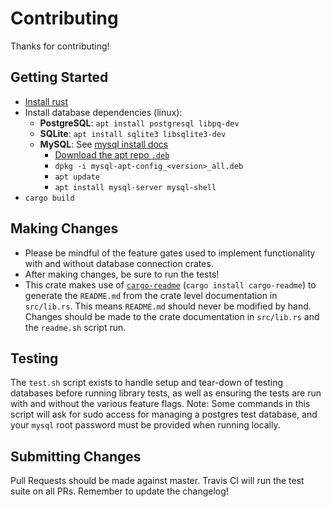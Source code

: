 # Contributing

Thanks for contributing!


## Getting Started

- [Install rust](https://www.rust-lang.org/en-US/install.html)
- Install database dependencies (linux):
    - **PostgreSQL**: `apt install postgresql libpq-dev`
    - **SQLite**: `apt install sqlite3 libsqlite3-dev`
    - **MySQL**: See [mysql install docs](https://dev.mysql.com/doc/mysql-apt-repo-quick-guide/en/)
       - [Download the apt repo `.deb`](https://dev.mysql.com/downloads/repo/apt/)
       - `dpkg -i mysql-apt-config_<version>_all.deb`
       - `apt update`
       - `apt install mysql-server mysql-shell`
- `cargo build`


## Making Changes

- Please be mindful of the feature gates used to implement functionality with and without database connection crates.
- After making changes, be sure to run the tests!
- This crate makes use of [`cargo-readme`](https://github.com/livioribeiro/cargo-readme) (`cargo install cargo-readme`)
  to generate the `README.md` from the crate level documentation in `src/lib.rs`.
  This means `README.md` should never be modified by hand.
  Changes should be made to the crate documentation in `src/lib.rs` and the `readme.sh` script run.


## Testing

The `test.sh` script exists to handle setup and tear-down of testing databases before running library tests,
as well as ensuring the tests are run with and without the various feature flags.
Note: Some commands in this script will ask for sudo access for managing a postgres test database,
and your `mysql` root password must be provided when running locally.


## Submitting Changes

Pull Requests should be made against master.
Travis CI will run the test suite on all PRs.
Remember to update the changelog!

